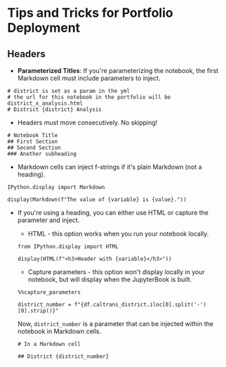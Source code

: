 # Tips and Tricks for Portfolio Deployment

## Headers
* **Parameterized Titles**: If you're parameterizing the notebook, the first Markdown cell must include parameters to inject. 

```
# district is set as a param in the yml 
# the url for this notebook in the portfolio will be district_x_analysis.html
# District {district} Analysis
```
* Headers must move consecutively. No skipping! 

```
# Notebook Title
## First Section
## Second Section 
### Another subheading
```

* Markdown cells can inject f-strings if it's plain Markdown (not a heading).

```
IPython.display import Markdown

display(Markdown(f"The value of {variable} is {value}."))
```

* If you're using a heading, you can either use HTML or capture the parameter and inject.
    * HTML - this option works when you run your notebook locally.
    
    ```
    from IPython.display import HTML

    display(HTML(f"<h3>Header with {variable}</h3>"))
    ```
    
    * Capture parameters - this option won't display locally in your notebook, but will display when the JupyterBook is built.
    
    ```
    %%capture_parameters
    
    district_number = f"{df.caltrans_district.iloc[0].split('-')[0].strip()}"
    ```
    
    Now, `district_number` is a parameter that can be injected within the notebook in Markdown cells.
    
    ```
    # In a Markdown cell
    
    ## District {district_number}
    ```